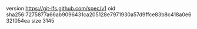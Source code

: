 version https://git-lfs.github.com/spec/v1
oid sha256:7275877a66ab9096431ca205128e7971930a57d9ffce83b8c418a0e632f054ea
size 3145
